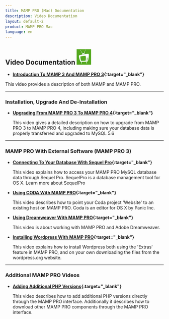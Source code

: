 ```yaml
---
title: MAMP PRO (Mac) Documentation
description: Video Documentation
layout: default-2
product: MAMP PRO Mac
language: en
---
```


## Video Documentation ![MAMP](MAMPtv.png)


*  **[Introduction To MAMP 3 And MAMP PRO 3](https://www.youtube.com/watch?v=bpHEutbHFPo){:target="_blank"}**

This video provides a description of both MAMP and MAMP PRO.

---

### Installation, Upgrade And De-Installation

*  **[Upgrading From MAMP PRO 3 To MAMP PRO 4](https://www.youtube.com/watch?v=KOH8bvfE0a0){:target="_blank"}**

   This video gives a detailed description on how to upgrade from MAMP PRO 3 to MAMP PRO 4, including making sure your database data is properly transferred and upgraded to MySQL 5.6
   
---

### MAMP PRO With External Software (MAMP PRO 3)

*  **[Connecting To Your Database With Sequel Pro](https://www.youtube.com/watch?v=MyNIr7XUpBI){:target="_blank"}** 

   This video explains how to access your MAMP PRO MySQL database data through Sequel Pro. SequelPro is a database management    tool for OS X. Learn more about SequelPro

*  **[Using CODA With MAMP PRO](https://www.youtube.com/watch?v=e9pnimdCygw){:target="_blank"}** 

   This video describes how to point your Coda project 'Website' to an existing host on MAMP PRO. Coda is an editor for OS X    by Panic Inc.

*  **[Using Dreamweaver With MAMP PRO](https://www.youtube.com/watch?v=EoW55awCHLc){:target="_blank"}**

   This video is about working with MAMP PRO and Adobe Dreamweaver.
   
*  **[Installing Wordpress With MAMP PRO](https://www.youtube.com/watch?v=pZ7J4Ai-RxQ){:target="_blank"}**

   This video explains how to install Wordpress both using the 'Extras' feature in MAMP PRO, and on your own downloading the    files from the wordpress.org website.
 
---

### Additional MAMP PRO Videos

*  **[Adding Additional PHP Versions](https://www.youtube.com/watch?v=5JZ3PSGj81E){:target="_blank"}**

   This video describes how to add additional PHP versions directly through the MAMP PRO interface. Additionally it describes how to download other MAMP PRO components through the MAMP PRO interface.
  


 
 
